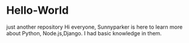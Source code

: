 # Hello-World
just another repository
Hi everyone, Sunnyparker is here to learn more about Python, Node.js,Django.
I had basic knowledge in them.
